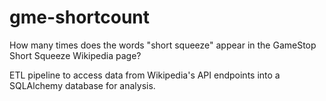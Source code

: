 # gme-shortcount
How many times does the words "short squeeze" appear in the GameStop Short Squeeze Wikipedia page?

ETL pipeline to access data  from Wikipedia's API endpoints into a SQLAlchemy database for analysis.